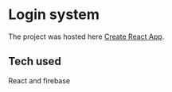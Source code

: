 # Login system 

The project was hosted here [Create React App](https://cocky-johnson-1622e6.netlify.app/).

## Tech used

React and firebase



